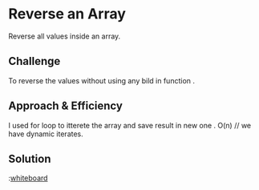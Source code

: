 # Reverse an Array
Reverse all values inside an array. 

## Challenge
To reverse the values without using any bild in function .

## Approach & Efficiency

I used for loop to itterete the array and save result in new one .
O(n) // we have dynamic iterates.



## Solution

:[whiteboard](https://github.com/Balqees-401-advanced-javascript/data-structures-and-algorithms/blob/master/assets/array-reverse.png)


